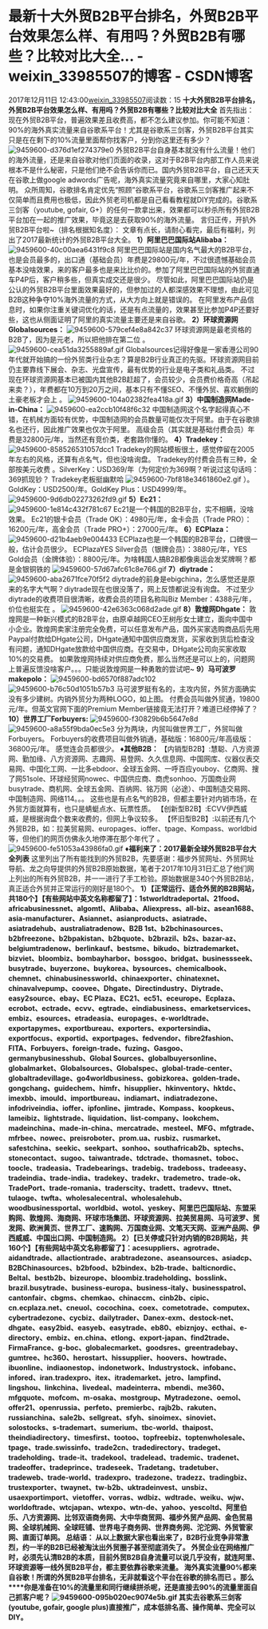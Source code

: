 # 最新十大外贸B2B平台排名，外贸B2B平台效果怎么样、有用吗？外贸B2B有哪些？比较对比大全... - weixin_33985507的博客 - CSDN博客
2017年12月11日 12:43:00[weixin_33985507](https://me.csdn.net/weixin_33985507)阅读数：15
**十大外贸B2B平台排名，外贸B2B平台效果怎么样、有用吗？外贸B2B有哪些？比较对比大全**
首先指出：现在外贸B2B平台，普遍效果差且收费高，都不怎么建议参加。你可能不知道：90%的海外真实流量来自谷歌系平台！尤其是谷歌系三剑客，外贸B2B平台其实只是在在剩下的10%流量里面帮你找客户，分到你这里还有多少？
![9459600-d376d1ef274379e0](https://upload-images.jianshu.io/upload_images/9459600-d376d1ef274379e0)
外贸B2B平台自身基本就没有什么流量！他们的海外流量，还是来自谷歌对他们页面的收录，这对于B2B平台内部工作人员来说根本不是什么秘密，只是他们绝不会告诉你而已。国内外贸B2B平台，自己还天天在谷歌上做google adwords广告呢，海外真实流量究竟来自哪里，大家心知肚明。
众所周知，谷歌排名肯定优先“照顾”谷歌系平台，谷歌系三剑客推广起来不仅简单而且费用也极低，因此外贸老司机都是自己看看教程就DIY完成的。谷歌系三剑客（youtube, gofair, G+）的任何一款拿出来，效果都可以秒杀所有外贸B2B平台加在一起的推广效果，毕竟这是去获取90%的海外流量。
言归正传，开扒外贸B2B平台啦~（排名根据知名度）：
文章有点长，请耐心看完，最后有福利，列出了2017最新统计的外贸B2B平台大全。
**1）阿里巴巴国际站Alibaba：**
![9459600-40c00aea6431f9c8](https://upload-images.jianshu.io/upload_images/9459600-40c00aea6431f9c8)
阿里巴巴国际站是国内名气最大的B2B平台，也是会员最多的，出口通（基础会员）年费是29800元/年，不过很遗憾基础会员基本没啥效果，来的客户最多也是来比比价的。参加了阿里巴巴国际站的外贸直通车P4P后，客户稍多些，但真实成交还是很少。
尽管如此，阿里巴巴国际站仍是公认的外贸B2B平台里面效果最好的，但参加过的人都深感效果不理想，由此可见B2B这种争夺10%海外流量的方式，从大方向上就是错误的。
在阿里发布产品信息时，如果你注重关键词优化的话，还是有点流量的，效果甚至比参加P4P还要好些，这也从侧面证明了阿里的真实流量主要还是来自谷歌。
**2）环球资源网Globalsources：**
![9459600-579cef4e8a842c37](https://upload-images.jianshu.io/upload_images/9459600-579cef4e8a842c37)
环球资源网是最老资格的B2B了，因为是元老，所以把他排在第二位
。
![9459600-cea51da3255889af.gif](https://upload-images.jianshu.io/upload_images/9459600-cea51da3255889af.gif)
Globalsources记得好像是一家香港公司90年代就开始搞的一份外贸类行业杂志？算是B2B行业真正的先驱。环球资源网目前仍主要靠线下展会、杂志、光盘宣传，最有优势的行业是电子类和礼品类。
不过现在环球资源网基本已被国内其他B2B赶超了，会员较少，会员费价格奇高（吊起来卖？），年费都在10万到20万之间，基本只有不懂SEO、不懂外贸、喜欢躺倒的土豪老板才会上
。
![9459600-104a02382fea418a.gif](https://upload-images.jianshu.io/upload_images/9459600-104a02382fea418a.gif)
**3）中国制造网Made-in-China：**
![9459600-ea2ccb10f48f6c32](https://upload-images.jianshu.io/upload_images/9459600-ea2ccb10f48f6c32)
中国制造网这个名字起得真心不错，在机械方面较有优势，中国制造网的会员数量可能仅次于阿里。由于在谷歌排名也还行，因此推广效果也仅次于阿里。
高级会员（其实就是基础付费会员）年费是32800元/年，当然还有竞价类，老套路你懂的。
**4）Tradekey：**
![9459600-858526531057dcc1](https://upload-images.jianshu.io/upload_images/9459600-858526531057dcc1)
Tradekey的网站模板很土，感觉停留在2005年左右的风格，还算有点名气，但也没啥询盘。
Tradekey的付费会员有三种，全部按美元收费
。SilverKey：USD369/年（为何定价为369啊？听说过这句话吗：369抓现钞？ Tradekey老板挺幽默哈
![9459600-7bf818e3461860e2.gif](https://upload-images.jianshu.io/upload_images/9459600-7bf818e3461860e2.gif)
）。GoldKey：USD2500/年。GoldKey Plus：USD4999/年。
![9459600-9d6db02273262fd9.gif](https://upload-images.jianshu.io/upload_images/9459600-9d6db02273262fd9.gif)
**5）Ec21：**
![9459600-1e814c432f781c67](https://upload-images.jianshu.io/upload_images/9459600-1e814c432f781c67)
Ec21是一个韩国的B2B平台，实不相瞒，没啥效果。
Ec21的银卡会员（Trade OK）：4980元/年，金卡会员（Trade PRO）：16200元/年，高金会员（Trade PRO+）：27000元/年。
**6）ECPlaza：**
![9459600-d21b4aeb9e004433](https://upload-images.jianshu.io/upload_images/9459600-d21b4aeb9e004433)
ECPlaza也是一个韩国的B2B平台，口碑很一般，估计会员很少。
ECPlazaYES Silver会员（银牌会员）：3880元/年，YES Gold会员（金牌体验）：8800元/年。为啥韩国人搞B2B都像奥运会发奖牌啊？都是金银铜铁的
![9459600-57d67afc61c8e766.gif](https://upload-images.jianshu.io/upload_images/9459600-57d67afc61c8e766.gif)
**7）diytrade：**
![9459600-aba2671fce70f5f2](https://upload-images.jianshu.io/upload_images/9459600-aba2671fce70f5f2)
diytrade的前身是ebigchina，怎么感觉还是原来的名字大气啊？diytrade现在也很没落了，网上反馈都说没有询盘。
不过至少diytrade的收费项目很清晰，收费会员的项目名称叫Biz Member：4388元/年，价位也挺实在
。
![9459600-42e6363c068d2ade.gif](https://upload-images.jianshu.io/upload_images/9459600-42e6363c068d2ade.gif)
**8）敦煌网Dhgate：**
敦煌网是一种新兴模式的B2B平台，由原卓越网CEO王树彤女士建立，面向中国中小企业。敦煌网卖家注册完全免费，可以任意发布产品，国外买家选购商品后先用Paypal付款给DHgate公司，DHgate通知中国供应商发货，买家收到货后检查没有问题，通知DHgate放款给中国供应商。在交易中，DHgate公司向买家收取10%的交易费。
如果敦煌网持续对供应商免费，那么当然还是可以上的，问题网上普遍反馈没啥客户。。。只能说敦煌网是一种勇敢的尝试吧~
**9）马可波罗makepolo：**
![9459600-bd6570f887adc102](https://upload-images.jianshu.io/upload_images/9459600-bd6570f887adc102)
![9459600-b76c50d1051b57b3](https://upload-images.jianshu.io/upload_images/9459600-b76c50d1051b57b3)
马可波罗挺有名的，主攻内贸，外贸方面确实没有多少建树。内销外贸分为两种LOGO，如上图。
付费会员叫做外贸通，19800元/年。但英文官网下面的Premium Member链接竟无法打开？难道已经停掉了？
**10）世界工厂Forbuyers:**
![9459600-f30829b6b5647e8d](https://upload-images.jianshu.io/upload_images/9459600-f30829b6b5647e8d)
![9459600-a8a55f9bda0ec5e3](https://upload-images.jianshu.io/upload_images/9459600-a8a55f9bda0ec5e3)
分为两块，内贸叫做世界工厂，外贸叫做Forbuyers。
Forbuyers的收费项目叫做外销通，基础版：16800元/年高级版：36800元/年。
感觉连会员都很少。
****♦其他B2B：****
【内销型B2B】:慧聪、八方资源网、勤加缘、八方资源网、志趣网、易登网、久久信息网、中国网库、仪器仪表交易网、中国化工网、一比多ebdoor、全球五金网、一呼百应youboy、亿商网、搜了网51sole、环球经贸网nowec、中国供应商、商虎sonhoo、万国商业网busytrade、商机网、全球五金网、百纳网、铭万网（必途）、中国制造交易网、中国制造网、网络114。。。
这些也是有点名气的B2B，但都主要针对内销市场，在外贸方面就算有，也只是蜻蜓点水、玩票性质。
【创新型B2B】:ECVV伊西威威，是根据询盘个数来收费的，但网上争议较多。
【怀旧型B2B】:以前还有几个外贸B2B，如：拉美贸易网、europages、ioffer、tpage、Kompass、worldbid等，但他们的网页仿佛永久地停滞在那个年代了
。
![9459600-fe51053a43986fa0.gif](https://upload-images.jianshu.io/upload_images/9459600-fe51053a43986fa0.gif)
**♦福利来了：2017最新全球外贸B2B平台大全列表**
这里列出了所有能找到的外贸B2B，先要感谢：福步外贸网址、外贸网址导航、龙之向导提供的外贸B2B原始数据，笔者于2017年10月31日汇总了他们网上列出的所有外贸B2B，并一一进行了手工检验。原始数据是340个外贸B2B站，真正适合外贸并正常运行的刚好是180个。
**1）【正常运行、适合外贸的B2B网站，共180个】【有些网站中英文名称都留了】：**1stworldtradeportal、21food、africabusinessnet、algomtl、Alibaba、Aliexpress、all-biz、asean1688、asia-manufacturer、Asiannet、asianproducts、asiatrade、asiatradehub、australiatradenow、B2B 1st、b2bchinasources、b2bfreezone、b2bpakistan、b2bquote、b2brazil、b2s、bazar-az、belgiumtradenow、berlinkauf、bestsme、bikudo、biztrademarket、bizviet、bloombiz、bombayharbor、bossgoo、bridgat、businessseek、busytrade、buyerzone、buykorea、bysources、chemicalbook、chemnet、chinabusinessworld、chinaexporter、chinatexnet、chinavalvepump、coovee、Dhgate、Directindustry、Diytrade、easy2source、ebay、EC Plaza、EC21、ec51、eceurope、Ecplaza、ecrobot、ectrade、ecvv、egtrade、eindiabusiness、emarketservices、embiz、esources、etradeasia、europages、e-worldtrade、exportapymes、exportbureau、exporters、exportersindia、exportfocus、exportid、exportpages、fedvendor、fibre2fashion、FITA、Forbuyers、foreign-trade、fuzing、Gasgoo、germanybusinesshub、Global Sources、globalbuyersonline、globalmarket、Globalsources、Globalspec、global-trade-center、globaltradevillage、go4worldbusiness、gobizkorea、golden-trade、gongchang、guidechem、himfr、hisupplier、hkinventory、hktdc、imexbb、imould、importbureau、indiamart、indiatradezone、infodriveindia、ioffer、ipfonline、jimtrade、Kompass、koopkeus、lameibiz、lightstrade、liquidation、list-company、lookchem、madeinchina、made-in-china、mercatrade、mesteel、MFG、mfgtrade、mfrbee、nowec、preisroboter、prom.ua、rusbiz、rusmarket、safestchina、seekic、seekpart、sonhoo、southafricab2b、sptechs、stonecontact、sugoo、taiwantrade、tdctrade、thomasnet、toboc、toocle、tradeasia、Tradebearings、tradebig、tradeboss、tradeeasy、tradeindia、trade-india、tradekey、tradekr、trademetro、trade-ok、TradePort、trade-romania、traderscity、tradett、tradevv、ttnet、tulaoge、twfta、wholesalecentral、wholesalehub、woodbusinessportal、worldbid、wotol、yeskey、阿里巴巴国际站、东盟采购网、敦煌网、海商网、环球市场集团、环球资源网、拉美贸易网、马可波罗、贸发网、欧洲黄页、世界工厂、速购网、万国商业网、文笔天天网、亚洲产品网、伊西威威、中国出口网、中国制造网。
2）【已关停或只针对内销的B2B网站，共160个】【有些网站中英文名称都留了】：acesuppliers、agrotrade、aidandtrade、allactiontrade、arabtradezone、aseansources、asiadcp、B2BChinasources、b2bfood、b2bindex、b2b-trade、balticnordic、Beltal、bestb2b、bizeurope、bloombiz.tradeholding、bosslink、brazil.busytrade、business-europa、business-italy、businesspatrol、cantonfair、cbgms、chemkao、chinaccm、cinb2b、cipic、cn.ecplaza.net、cneuol、cocochina、coex、cometotrade、computex、cybertradezone、cycbiz、dailytrader、Danex-exm、destock-net、dhgate、easy2bid、easyeb、easytrade、eb80、ebiznjoy、ecthai、e-directory、embiz、en.china、etlong、export-japan、find2trade、FirmaFrance、g-boc、globalecmarket、goodsres、greentradebay、gumtree、hc360、herostart、hissupplier、hoovers、howtrade、ibuonline、indiaonestop、indonetwork、Industrystock、infobanc、infored、iran.tradexpro、itex、itrademarket、jetro、lampfind、lingshou、linkchina、livedeal、madeinterra、mbendi、me360、mfgquote、mofcom、m-osaka、mostgroup、Mytradezone、oemol、offer21、openrussia、perfeto、premierbc、rajb2b、rakuten、russianchina、sale2b、sellgreat、sfyh、sinoimex、sinoviet、solostocks、s-trademart、sumerium、tbc-world、thaipost、theindiadirectory、timesfirst、tootoo、topfreebiz、toptenwholesale、tpage、trade.swissinfo、trade2cn、tradedirectory、tradeget、tradeholding、trade-it、tradekool、tradelead、trademic、tradenet、tradeoffer、tradeprince、tradeseek、Tradetang、tradetuber、tradeweb、trade-world、tradexpro、tradezone、tradezz、tradingbiz、trustexporter、twaynet、tw-b2b、uktradeinvest、unsbiz、usaexportimport、vietoffer、vorras、wdbiz、wdtrade、weiku、wjw、worldoftrade、wtcjapan、wtexpo、wtn-de、yahoo、yescoltd、阿里伯乐、八方资源网、比邻双语商务网、大中华商贸网、福步外贸产品网、金色贸易网、全球机械网、全球旺铺、世界电子商务网、世界商务网、沱沱网、外贸管家网、直面订单网。
**总结语：**
**从以上数据大家也看出来了，B2B行业竞争非常激烈，约一半的B2B已经被淘汰出外贸圈子甚至彻底消失了。**
**外贸企业在网络推广时，必须先认清B2B的本质，目前外贸B2B自身流量可以说几乎没有，就连阿里、环球资源等一线外贸B2B平台，都主要依靠谷歌来流量。**
**海外真实流量90%都来自谷歌！所谓的外贸B2B平台排名，无非就看这个平台在谷歌的排名而已**
**。那么****你是准备在10%的流量里和同行继续拼杀呢，还是直接去90%的流量里面自己抓客户呢？**
![9459600-095b020ec9074e5b.gif](https://upload-images.jianshu.io/upload_images/9459600-095b020ec9074e5b.gif)
**其实去谷歌系三剑客**(youtube, gofair, google plus)直接**推广，成本低排名高、操作简单、完全可以DIY。**
